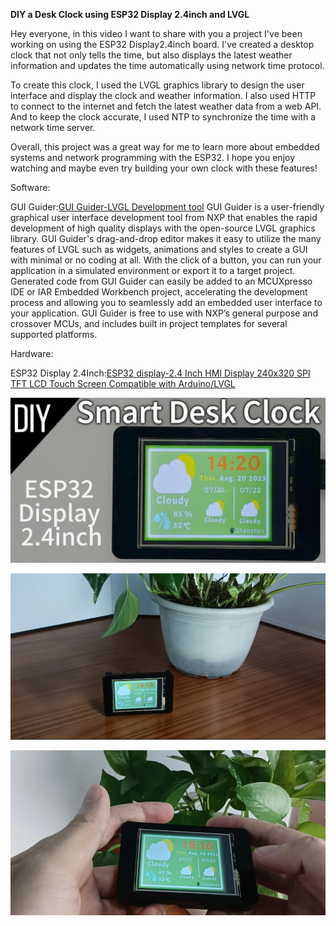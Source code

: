 **DIY a Desk Clock using ESP32 Display 2.4inch and LVGL**

Hey everyone, in this video I want to share with you a project I've been working on using the ESP32 Display2.4inch board. I've created a desktop clock that not only tells the time, but also displays the latest weather information and updates the time automatically using network time protocol.

To create this clock, I used the LVGL graphics library to design the user interface and display the clock and weather information. I also used HTTP to connect to the internet and fetch the latest weather data from a web API. And to keep the clock accurate, I used NTP to synchronize the time with a network time server.

Overall, this project was a great way for me to learn more about embedded systems and network programming with the ESP32. I hope you enjoy watching and maybe even try building your own clock with these features!

Software:

GUI Guider:[GUI Guider-LVGL Development tool](https://www.nxp.com.cn/design/software/development-software/gui-guider:GUI-GUIDER)
GUI Guider is a user-friendly graphical user interface development tool from NXP that enables the rapid development of high quality displays with the open-source LVGL graphics library. GUI Guider's drag-and-drop editor makes it easy to utilize the many features of LVGL such as widgets, animations and styles to create a GUI with minimal or no coding at all.
With the click of a button, you can run your application in a simulated environment or export it to a target project. Generated code from GUI Guider can easily be added to an MCUXpresso IDE or IAR Embedded Workbench project, accelerating the development process and allowing you to seamlessly add an embedded user interface to your application.
GUI Guider is free to use with NXP’s general purpose and crossover MCUs, and includes built in project templates for several supported platforms.

Hardware:

ESP32 Display 2.4Inch:[ESP32 display-2.4 Inch HMI Display 240x320 SPI TFT LCD Touch Screen Compatible with Arduino/LVGL](https://www.elecrow.com/esp32-display-2-4-inch-intelligent-spi-tft-lcd-touch-screen-hmi-display.html)

![图片描述](https://github.com/Elecrow-RD/ESP32-LVGL-DESK-CLOCK/blob/master/img1.jpg)

![img2](https://github.com/Elecrow-RD/ESP32-LVGL-DESK-CLOCK/blob/master/img2.png "img2")

![img3](https://github.com/Elecrow-RD/ESP32-LVGL-DESK-CLOCK/blob/master/img3.png "img3")
